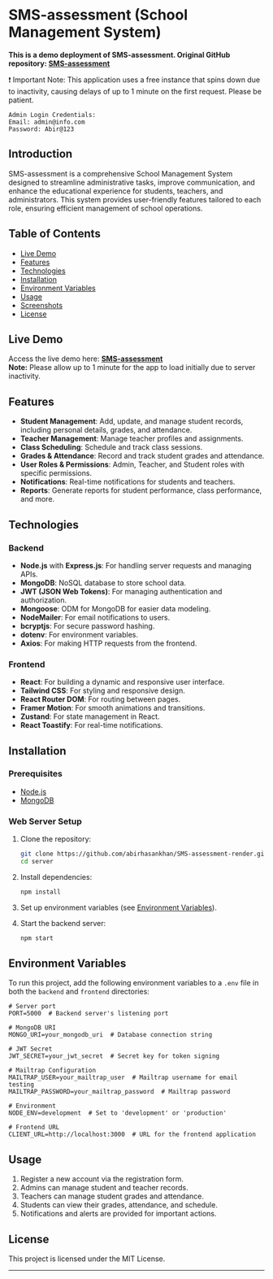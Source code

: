 # SMS-assessment (School Management System)

**This is a demo deployment of SMS-assessment. Original GitHub repository: [SMS-assessment](https://github.com/abirhasankhan/SMS-assessment)**  

❗ Important Note:
This application uses a free instance that spins down due to inactivity, causing delays of up to 1 minute on the first request. Please be patient.  

```plaintext
Admin Login Credentials:
Email: admin@info.com  
Password: Abir@123
```

## Introduction

SMS-assessment is a comprehensive School Management System designed to streamline administrative tasks, improve communication, and enhance the educational experience for students, teachers, and administrators. This system provides user-friendly features tailored to each role, ensuring efficient management of school operations.

## Table of Contents

- [Live Demo](#live-demo)
- [Features](#features)
- [Technologies](#technologies)
- [Installation](#installation)
- [Environment Variables](#environment-variables)
- [Usage](#usage)
- [Screenshots](#screenshots)
- [License](#license)

## Live Demo

Access the live demo here: **[SMS-assessment](#)**  
**Note:** Please allow up to 1 minute for the app to load initially due to server inactivity.

## Features

- **Student Management**: Add, update, and manage student records, including personal details, grades, and attendance.  
- **Teacher Management**: Manage teacher profiles and assignments.  
- **Class Scheduling**: Schedule and track class sessions.  
- **Grades & Attendance**: Record and track student grades and attendance.  
- **User Roles & Permissions**: Admin, Teacher, and Student roles with specific permissions.  
- **Notifications**: Real-time notifications for students and teachers.  
- **Reports**: Generate reports for student performance, class performance, and more.

## Technologies

### Backend

- **Node.js** with **Express.js**: For handling server requests and managing APIs.  
- **MongoDB**: NoSQL database to store school data.  
- **JWT (JSON Web Tokens)**: For managing authentication and authorization.  
- **Mongoose**: ODM for MongoDB for easier data modeling.  
- **NodeMailer**: For email notifications to users.  
- **bcryptjs**: For secure password hashing.  
- **dotenv**: For environment variables.  
- **Axios**: For making HTTP requests from the frontend.

### Frontend

- **React**: For building a dynamic and responsive user interface.  
- **Tailwind CSS**: For styling and responsive design.  
- **React Router DOM**: For routing between pages.  
- **Framer Motion**: For smooth animations and transitions.  
- **Zustand**: For state management in React.  
- **React Toastify**: For real-time notifications.

## Installation

### Prerequisites

- [Node.js](https://nodejs.org/)  
- [MongoDB](https://www.mongodb.com/)

### Web Server Setup

1. Clone the repository:

   ```bash
   git clone https://github.com/abirhasankhan/SMS-assessment-render.git
   cd server
   ```

2. Install dependencies:

   ```bash
   npm install
   ```

3. Set up environment variables (see [Environment Variables](#environment-variables)).

4. Start the backend server:

   ```bash
   npm start
   ```

## Environment Variables

To run this project, add the following environment variables to a `.env` file in both the `backend` and `frontend` directories:

```plaintext
# Server port
PORT=5000  # Backend server's listening port

# MongoDB URI
MONGO_URI=your_mongodb_uri  # Database connection string

# JWT Secret
JWT_SECRET=your_jwt_secret  # Secret key for token signing

# Mailtrap Configuration
MAILTRAP_USER=your_mailtrap_user  # Mailtrap username for email testing
MAILTRAP_PASSWORD=your_mailtrap_password  # Mailtrap password

# Environment
NODE_ENV=development  # Set to 'development' or 'production'

# Frontend URL
CLIENT_URL=http://localhost:3000  # URL for the frontend application
```

## Usage

1. Register a new account via the registration form.  
2. Admins can manage student and teacher records.  
3. Teachers can manage student grades and attendance.  
4. Students can view their grades, attendance, and schedule.  
5. Notifications and alerts are provided for important actions.


## License

This project is licensed under the MIT License.  

--- 
